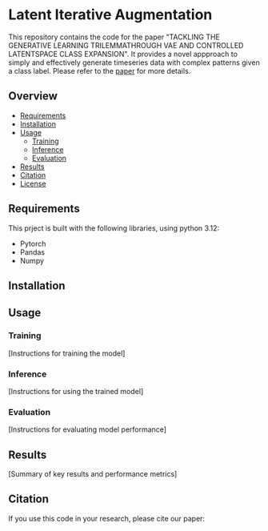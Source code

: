 # Latent Iterative Augmentation

This repository contains the code for the paper "TACKLING THE GENERATIVE LEARNING TRILEMMATHROUGH VAE AND CONTROLLED LATENTSPACE CLASS EXPANSION".
It provides a novel appproach to simply and effectively generate timeseries data with complex patterns given a class label.
Please refer to the [paper](https://google.com) for more details.

## Overview

- [Requirements](#requirements)
- [Installation](#installation)
- [Usage](#usage)
  - [Training](#training)
  - [Inference](#inference)
  - [Evaluation](#evaluation)
- [Results](#results)
- [Citation](#citation)
- [License](#license)

## Requirements

This prject is built with the following libraries, using python 3.12:

- Pytorch
- Pandas
- Numpy

## Installation

## Usage

### Training

[Instructions for training the model]

### Inference

[Instructions for using the trained model]

### Evaluation 

[Instructions for evaluating model performance]

## Results

[Summary of key results and performance metrics]

## Citation

If you use this code in your research, please cite our paper:
